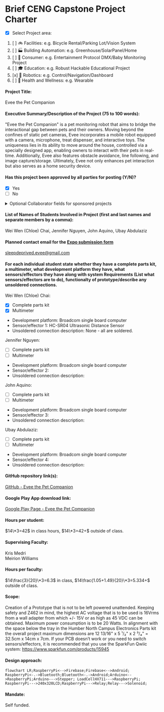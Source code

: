 # Brief CENG Capstone Project Charter
-  [x] Select Project area:
1. [ ] :bike: Facilities: e.g. Bicycle Rental/Parking Lot/Vision System
2. [ ] :factory: Building Automation: e.g. Greenhouse/SolarPanel/Home
3. [ ] :movie_camera: Consumer: e.g. Entertainment Protocol DMX/Baby Monitoring Project
4. [ ] :mortar_board: Education: e.g. Robust Hackable Educational Project
5. [x] :robot: Robotics: e.g. Control/Navigation/Dashboard
6. [ ] :ski: Health and Wellness: e.g. Wearable
####  Project Title: 
Evee the Pet Companion

####  Executive Summary/Description of the Project (75 to 100 words): 
"Evee the Pet Companion" is a pet monitoring robot that aims to bridge the interactional gap between pets and their owners. Moving beyond the confines of static pet cameras, Evee incorporates a mobile robot equipped with a camera, microphone, treat dispenser, and interactive toys. The uniqueness lies in its ability to move around the house, controlled via a specially designed app, enabling owners to interact with their pets in real-time. Additionally, Evee also features obstacle avoidance, line following, and image capture/storage. Ultimately, Evee not only enhances pet interaction but also serves as a home security device.

####  Has this project been approved by all parties for posting (Y/N)?
-  [x] Yes
-  [ ] No
<details><summary>Optional Collaborator fields for sponsored projects</summary>

#### Sponsoring Industry and Personnel: 
#### Hours contributed: 
#### Number of full-time employees, year established, private or not-for-profit: 
#### Value of equipment or access to equipment provided: 
#### FAST contribution: 
</details>

####  List of Names of Students Involved in Project (first and last names and separate members by a comma):
Wei Wen (Chloe) Chai, Jennifer Nguyen, John Aquino, Ubay Abdulaziz

####  Planned contact email for the [Expo submission form](https://appliedtechnology.humber.ca/shows/past-shows/advanced-manufacturing-projects/advanced-manufacturing-student-submission-form.html)
sleepdeprived.evee@gmail.com

####  For each individual student state whether they have a complete parts kit, a multimeter, what development platform they have, what sensors/effectors they have along with system Requirements (List what sensors/effectors are to do), functionalty of prototype/describe any unsoldered connections.
Wei Wen (Chloe) Chai:
- [x] Complete parts kit
- [x] Multimeter
- Development platform: Broadcom single board computer
- Sensor/effector 1: HC-SR04 Ultrasonic Distance Sensor
- Unsoldered connection description: None - all are soldered.

Jennifer Nguyen:
- [ ] Complete parts kit
- [ ] Multimeter
- Development platform: Broadcom single board computer
- Sensor/effector 2:
- Unsoldered connection description:   

John Aquino:
- [ ] Complete parts kit
- [ ] Multimeter
- Development platform: Broadcom single board computer
- Sensor/effector 3:
- Unsoldered connection description:   

Ubay Abdulaziz:
- [ ] Complete parts kit
- [ ] Multimeter
- Development platform: Broadcom single board computer
- Sensor/effector 4:
- Unsoldered connection description:   

####  GitHub repository link(s):
[GitHub - Evee the Pet Companion](https://github.com/WeiWenChai7321/EveeThePetCompanion4.git)

####  Google Play App download link:
[Google Play Page - Evee the Pet Companion](https://play.google.com/store/apps/details?id=ca.sleepdeprived.eveethepetcompanion)

#### Hours per student:
$14\*3=42$ in class hours, $14\*3=42+$ outside of class.

#### Supervising Faculty: 
Kris Medri   
Meirion Williams

####  Hours per faculty: 
$14\frac{3}{20}\*3=6.3$ in class, $14\frac{1.05+1.49}{20}\*3=5.334+$ outside of class.

####  Scope:
Creation of a Prototype that is not to be left powered unattended. Keeping safety and Z462 in mind, the highest AC voltage that is to be used is 16Vrms from a wall adapter from which +/- 15V or as high as 45 VDC can be obtained. Maximum power consumption is to be 20 Watts. In alignment with the space below the tray in the Humber North Campus Electronics Parts kit the overall project maximum dimensions are 12 13/16" x 5 ¹/₂" x 2 ³/₄" = 32.5cm x 14cm x 7cm. If your PCB doesn’t work or you need to switch sensors/effectors, it is recommended that you use the SparkFun Qwiic system: https://www.sparkfun.com/products/15945

####  Design approach:
```mermaid
flowchart LR;RaspberryPi<-->Firebase;Firebase<-->Android;
RaspberryPi<-.->Bluetooth;Bluetooth<-.->Android;Arduino<-->RaspberryPi;Arduino--->Stepper; LoadCellHX711--->RaspberryPi; RaspberryPi--->240x320LCD;RaspberryPi--->Relay;Relay--->Solenoid;
```
####  Mandate: 
Self funded.
